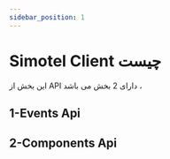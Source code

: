 ```yaml
---
sidebar_position: 1
---
```

# Simotel Client چیست 
این بخش از API دارای 2 بخش می باشد ،

## 1-Events Api
## 2-Components Api